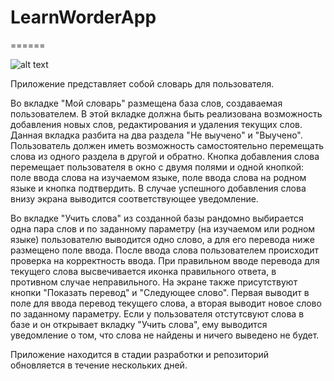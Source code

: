 # LearnWorderApp
======

![alt text](https://b.radikal.ru/b35/1908/9f/b3736794d136.jpg)

Приложение представляет собой словарь для пользователя.

Во вкладке "Мой словарь" размещена база слов, создаваемая пользователем. В этой вкладке должна быть реализована возможность добавления новых слов, редактирования и удаления текущих слов. Данная вкладка разбита на два раздела "Не выучено" и "Выучено". Пользователь должен иметь возможность самостоятельно перемещать слова из одного раздела в другой и обратно.
Кнопка добавления слова перемещает пользователя в окно с двумя полями и одной кнопкой: поле ввода слова на изучаемом языке, поле ввода слова на родном языке и кнопка подтвердить. В случае успешного добавления слова внизу экрана выводится соответствующее уведомление. 

Во вкладке "Учить слова" из созданной базы рандомно выбирается одна пара слов и по заданному параметру (на изучаемом или родном языке) пользователю выводится одно слово, а для его перевода ниже размещено поле ввода. После ввода слова пользователем происходит проверка на корректность ввода. При правильном вводе перевода для текущего слова высвечивается иконка правильного ответа, в противном случае неправильного. На экране также присутствуют кнопки "Показать перевод" и "Следующее слово". Первая выводит в поле для ввода перевод текущего слова, а вторая выводит новое слово по заданному параметру.
Если у пользователя отстутсвуют слова в базе и он открывает вкладку "Учить слова", ему выводится уведомление о том, что слова не найдены и ничего выведено не будет.

Приложение находится в стадии разработки и репозиторий обновляется в течение нескольких дней.
